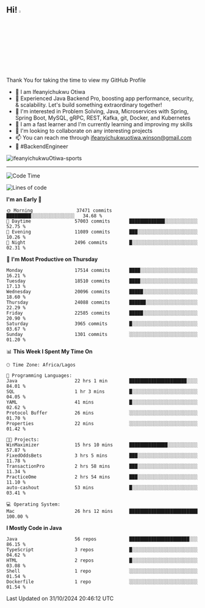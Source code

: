 <!-- BLOG-POST-LIST:START --><!-- BLOG-POST-LIST:END -->

## Hi! <img src="https://media.giphy.com/media/hvRJCLFzcasrR4ia7z/giphy.gif" width="4%"> 

Thank You for taking the time to view my GitHub Profile

- 👋 I am Ifeanyichukwu Otiwa
- 🚀 Experienced Java Backend Pro, boosting app performance, security, & scalability. Let's build something extraordinary together!
- 👀 I'm interested in Problem Solving, Java, Microservices with Spring, Spring Boot, MySQL, gRPC, REST, Kafka, git, Docker, and Kubernetes
- 🌱 I am a fast learner and I'm currently learning and improving my skills
- 💞️ I'm looking to collaborate on any interesting projects
- 📫 You can reach me through ifeanyichukwuotiwa.winson@gmail.com
- 🚀 #BackendEngineer

<p align="left" marginTop="10px"> <img src="https://komarev.com/ghpvc/?username=ifeanyichukwuOtiwa-sports&label=Profile%20views&color=0e75b6&style=for-the-badge" alt="ifeanyichukwuOtiwa-sports" /> </p>

***

<!--START_SECTION:waka-->
![Code Time](http://img.shields.io/badge/Code%20Time-3%2C060%20hrs%2037%20mins-blue)

![Lines of code](https://img.shields.io/badge/From%20Hello%20World%20I%27ve%20Written-26.7%20million%20lines%20of%20code-blue)

**I'm an Early 🐤** 

```text
🌞 Morning                37471 commits       █████████░░░░░░░░░░░░░░░░   34.68 % 
🌆 Daytime                57003 commits       █████████████░░░░░░░░░░░░   52.75 % 
🌃 Evening                11089 commits       ███░░░░░░░░░░░░░░░░░░░░░░   10.26 % 
🌙 Night                  2496 commits        █░░░░░░░░░░░░░░░░░░░░░░░░   02.31 % 
```
📅 **I'm Most Productive on Thursday** 

```text
Monday                   17514 commits       ████░░░░░░░░░░░░░░░░░░░░░   16.21 % 
Tuesday                  18510 commits       ████░░░░░░░░░░░░░░░░░░░░░   17.13 % 
Wednesday                20096 commits       █████░░░░░░░░░░░░░░░░░░░░   18.60 % 
Thursday                 24088 commits       ██████░░░░░░░░░░░░░░░░░░░   22.29 % 
Friday                   22585 commits       █████░░░░░░░░░░░░░░░░░░░░   20.90 % 
Saturday                 3965 commits        █░░░░░░░░░░░░░░░░░░░░░░░░   03.67 % 
Sunday                   1301 commits        ░░░░░░░░░░░░░░░░░░░░░░░░░   01.20 % 
```


📊 **This Week I Spent My Time On** 

```text
🕑︎ Time Zone: Africa/Lagos

💬 Programming Languages: 
Java                     22 hrs 1 min        █████████████████████░░░░   84.01 % 
SQL                      1 hr 3 mins         █░░░░░░░░░░░░░░░░░░░░░░░░   04.05 % 
YAML                     41 mins             █░░░░░░░░░░░░░░░░░░░░░░░░   02.62 % 
Protocol Buffer          26 mins             ░░░░░░░░░░░░░░░░░░░░░░░░░   01.70 % 
Properties               22 mins             ░░░░░░░░░░░░░░░░░░░░░░░░░   01.42 % 

🐱‍💻 Projects: 
WinMaximizer             15 hrs 10 mins      ██████████████░░░░░░░░░░░   57.87 % 
FixedOddsBets            3 hrs 5 mins        ███░░░░░░░░░░░░░░░░░░░░░░   11.78 % 
TransactionPro           2 hrs 58 mins       ███░░░░░░░░░░░░░░░░░░░░░░   11.34 % 
PracticeOme              2 hrs 54 mins       ███░░░░░░░░░░░░░░░░░░░░░░   11.10 % 
auto-cashout             53 mins             █░░░░░░░░░░░░░░░░░░░░░░░░   03.41 % 

💻 Operating System: 
Mac                      26 hrs 12 mins      █████████████████████████   100.00 % 
```

**I Mostly Code in Java** 

```text
Java                     56 repos            ██████████████████████░░░   86.15 % 
TypeScript               3 repos             █░░░░░░░░░░░░░░░░░░░░░░░░   04.62 % 
HTML                     2 repos             █░░░░░░░░░░░░░░░░░░░░░░░░   03.08 % 
Shell                    1 repo              ░░░░░░░░░░░░░░░░░░░░░░░░░   01.54 % 
Dockerfile               1 repo              ░░░░░░░░░░░░░░░░░░░░░░░░░   01.54 % 
```




 Last Updated on 31/10/2024 20:46:12 UTC
<!--END_SECTION:waka-->

<!--
<p align="center">
![trophy](https://github-profile-trophy.vercel.app/?username=ifeanyichukwuOtiwa-sports&theme=onedark) (https://github.com/ryo-ma/github-profile-trophy)
</p>
-->

<!---
ifeanyi-otiwa/ifeanyi-otiwa is a ✨ special ✨ repository because its `README.md` (this file) appears on your GitHub profile.
You can click the Preview link to take a look at your changes.
--->
